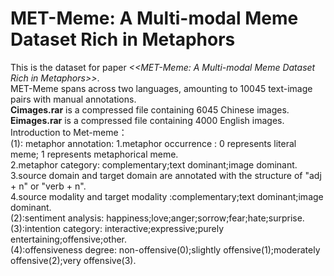 # MET-Meme: A Multi-modal Meme Dataset Rich in Metaphors
This is the dataset for paper *<<MET-Meme: A Multi-modal Meme Dataset Rich in Metaphors>>*.  <br>
MET-Meme spans across two languages, amounting to 10045 text-image pairs with manual annotations.  <br>
**Cimages.rar** is a compressed file containing 6045 Chinese images.<br>
**Eimages.rar** is a compressed file containing 4000 English images.
Introduction to Met-meme： <br>
(1): metaphor annotation: 1.metaphor occurrence : 0 represents literal meme; 1 represents metaphorical meme. <br>
                          2.metaphor category: complementary;text dominant;image dominant.<br>
                          3.source domain and target domain are annotated with the structure of "adj + n" or "verb + n". <br>
                          4.source modality and target modality :complementary;text dominant;image dominant. <br>
(2):sentiment analysis:  happiness;love;anger;sorrow;fear;hate;surprise.<br>
(3):intention category:  interactive;expressive;purely entertaining;offensive;other.<br>
(4):offensiveness degree: non-offensive(0);slightly offensive(1);moderately offensive(2);very offensive(3).<br>
